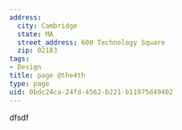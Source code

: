 ```yaml
---
address:
  city: Cambridge
  state: MA
  street_address: 600 Technology Square
  zip: 02183
tags:
- Design
title: page @the4th
type: page
uid: 0bdc24ca-24fd-4562-b221-b11975d49402
---
```

dfsdf